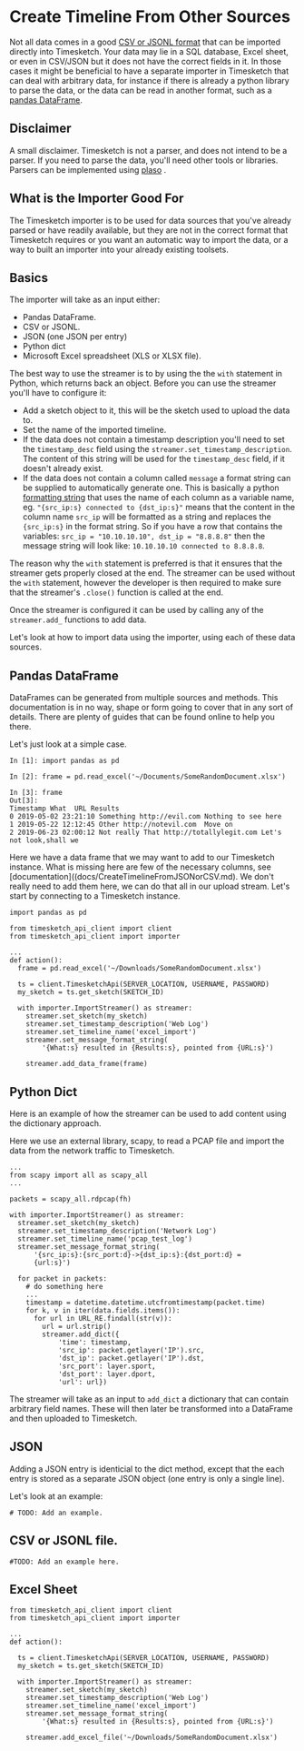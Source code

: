 # Create Timeline From Other Sources

Not all data comes in a good [CSV or JSONL
format](docs/CreateTimelineFromJSONorCSV.md) that can be imported
directly into Timesketch. Your data may lie in a SQL database, Excel sheet, or
even in CSV/JSON but it does not have the correct fields in it. In those cases
it might be beneficial to have a separate importer in Timesketch that can deal
with arbitrary data, for instance if there is already a python library to parse
the data, or the data can be read in another format, such as a [pandas
DataFrame](https://pandas.pydata.org/pandas-docs/stable/reference/api/pandas.DataFrame.html).

## Disclaimer

A small disclaimer. Timesketch is not a parser, and does not intend to be a
parser. If you need to parse the data, you'll need other tools or libraries.
Parsers can be implemented using [plaso](https://github.com/log2timeline/plaso)
.


## What is the Importer Good For

The Timesketch importer is to be used for data sources that you've already
parsed or have readily available, but they are not in the correct format that
Timesketch requires or you want an automatic way to import the data, or a way to
built an importer into your already existing toolsets.

## Basics

The importer will take as an input either:

 + Pandas DataFrame.
 + CSV or JSONL.
 + JSON (one JSON per entry)
 + Python dict
 + Microsoft Excel spreadsheet (XLS or XLSX file).

The best way to use the streamer is to by using the the `with` statement in
Python, which returns back an object. Before you can use the streamer you'll
have to configure it:

 + Add a sketch object to it, this will be the sketch used to upload the data
   to.
 + Set the name of the imported timeline.
 + If the data does not contain a timestamp description you'll need to set the
   `timestamp_desc` field using the `streamer.set_timestamp_description`.
   The content of this string will be used for the `timestamp_desc` field,
   if it doesn't already exist.
 + If the data does not contain a column called `message` a format string can
   be supplied to automatically generate one. This is basically a python
   [formatting string](https://pyformat.info/) that uses the name of each column
   as a variable name, eg. `"{src_ip:s} connected to {dst_ip:s}"` means that the
   content in the column name `src_ip` will be formatted as a string and
   replaces the `{src_ip:s}` in the format string. So if you have a row that
   contains the variables: `src_ip = "10.10.10.10", dst_ip = "8.8.8.8"` then the
   message string will look like: `10.10.10.10 connected to 8.8.8.8`.

The reason why the `with` statement is preferred is that it ensures that the
streamer gets properly closed at the end. The streamer can be used without
the `with` statement, however the developer is then required to make sure that
the streamer's `.close()` function is called at the end.

Once the streamer is configured it can be used by calling any of the
`streamer.add_` functions to add data.

Let's look at how to import data using the importer, using each of these data
sources.

## Pandas DataFrame

DataFrames can be generated from multiple sources and methods. This
documentation is in no way, shape or form going to cover that in any sort of
details. There are plenty of guides that can be found online to help you there.

Let's just look at a simple case.

```
In [1]: import pandas as pd

In [2]: frame = pd.read_excel('~/Documents/SomeRandomDocument.xlsx')

In [3]: frame
Out[3]:
Timestamp What  URL Results
0 2019-05-02 23:21:10 Something http://evil.com Nothing to see here
1 2019-05-22 12:12:45 Other http://notevil.com  Move on
2 2019-06-23 02:00:12 Not really That http://totallylegit.com Let's not look,shall we
```

Here we have a data frame that we may want to add to our Timesketch instance.
What is missing here are few of the necessary columns, see
[documentation]((docs/CreateTimelineFromJSONorCSV.md). We don't really need to
add them here, we can do that all in our upload stream. Let's start by
connecting to a Timesketch instance.

```
import pandas as pd

from timesketch_api_client import client
from timesketch_api_client import importer

...
def action():
  frame = pd.read_excel('~/Downloads/SomeRandomDocument.xlsx')

  ts = client.TimesketchApi(SERVER_LOCATION, USERNAME, PASSWORD)
  my_sketch = ts.get_sketch(SKETCH_ID)

  with importer.ImportStreamer() as streamer:
    streamer.set_sketch(my_sketch)
    streamer.set_timestamp_description('Web Log')
    streamer.set_timeline_name('excel_import')
    streamer.set_message_format_string(
        '{What:s} resulted in {Results:s}, pointed from {URL:s}')

    streamer.add_data_frame(frame)
```

## Python Dict

Here is an example of how the streamer can be used to add content using the
dictionary approach.

Here we use an external library, scapy, to read a PCAP file and import the data
from the network traffic to Timesketch.

```
...
from scapy import all as scapy_all
...

packets = scapy_all.rdpcap(fh)

with importer.ImportStreamer() as streamer:
  streamer.set_sketch(my_sketch)
  streamer.set_timestamp_description('Network Log')
  streamer.set_timeline_name('pcap_test_log')
  streamer.set_message_format_string(
      '{src_ip:s}:{src_port:d}->{dst_ip:s}:{dst_port:d} =
      {url:s}')

  for packet in packets:
    # do something here
    ...
    timestamp = datetime.datetime.utcfromtimestamp(packet.time)
    for k, v in iter(data.fields.items()):
      for url in URL_RE.findall(str(v)):
        url = url.strip()
        streamer.add_dict({
            'time': timestamp,
            'src_ip': packet.getlayer('IP').src,
            'dst_ip': packet.getlayer('IP').dst,
            'src_port': layer.sport,
            'dst_port': layer.dport,
            'url': url})
```

The streamer will take as an input to `add_dict` a dictionary that can contain
arbitrary field names. These will then later be transformed into a DataFrame and
then uploaded to Timesketch.

## JSON

Adding a JSON entry is identicial to the dict method, except that the each
entry is stored as a separate JSON object (one entry is only a single line).

Let's look at an example:

```
# TODO: Add an example.

```


## CSV or JSONL file.

```
#TODO: Add an example here.
```


## Excel Sheet

```
from timesketch_api_client import client
from timesketch_api_client import importer

...
def action():

  ts = client.TimesketchApi(SERVER_LOCATION, USERNAME, PASSWORD)
  my_sketch = ts.get_sketch(SKETCH_ID)

  with importer.ImportStreamer() as streamer:
    streamer.set_sketch(my_sketch)
    streamer.set_timestamp_description('Web Log')
    streamer.set_timeline_name('excel_import')
    streamer.set_message_format_string(
        '{What:s} resulted in {Results:s}, pointed from {URL:s}')

    streamer.add_excel_file('~/Downloads/SomeRandomDocument.xlsx')
```
